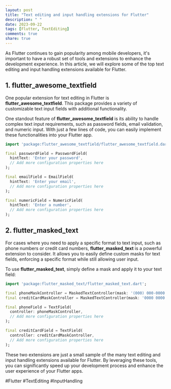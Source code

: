 ```yaml
---
layout: post
title: "Text editing and input handling extensions for Flutter"
description: " "
date: 2023-09-22
tags: [Flutter, TextEditing]
comments: true
share: true
---
```


As Flutter continues to gain popularity among mobile developers, it's important to have a robust set of tools and extensions to enhance the development experience. In this article, we will explore some of the top text editing and input handling extensions available for Flutter.

## 1. flutter_awesome_textfield

One popular extension for text editing in Flutter is **flutter_awesome_textfield**. This package provides a variety of customizable text input fields with additional functionality.

One standout feature of **flutter_awesome_textfield** is its ability to handle complex text input requirements, such as password fields, email validation, and numeric input. With just a few lines of code, you can easily implement these functionalities into your Flutter app.

```dart
import 'package:flutter_awesome_textfield/flutter_awesome_textfield.dart';

final passwordField = PasswordField(
  hintText: 'Enter your password',
  // Add more configuration properties here
);

final emailField = EmailField(
  hintText: 'Enter your email',
  // Add more configuration properties here
);

final numericField = NumericField(
  hintText: 'Enter a number',
  // Add more configuration properties here
);
```

## 2. flutter_masked_text

For cases where you need to apply a specific format to text input, such as phone numbers or credit card numbers, **flutter_masked_text** is a powerful extension to consider. It allows you to easily define custom masks for text fields, enforcing a specific format while still allowing user input.

To use **flutter_masked_text**, simply define a mask and apply it to your text field:

```dart
import 'package:flutter_masked_text/flutter_masked_text.dart';

final phoneMaskController = MaskedTextController(mask: '(000) 000-0000');
final creditCardMaskController = MaskedTextController(mask: '0000 0000 0000 0000');

final phoneField = TextField(
  controller: phoneMaskController,
  // Add more configuration properties here
);

final creditCardField = TextField(
  controller: creditCardMaskController,
  // Add more configuration properties here
);
```

These two extensions are just a small sample of the many text editing and input handling extensions available for Flutter. By leveraging these tools, you can significantly speed up your development process and enhance the user experience of your Flutter apps.

#Flutter #TextEditing #InputHandling